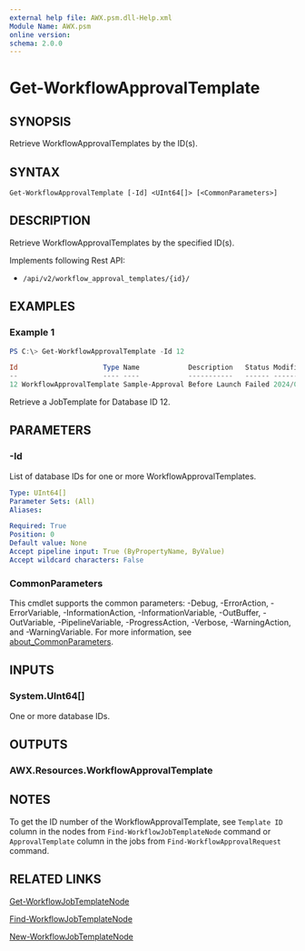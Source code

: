 ```yaml
---
external help file: AWX.psm.dll-Help.xml
Module Name: AWX.psm
online version:
schema: 2.0.0
---
```


# Get-WorkflowApprovalTemplate

## SYNOPSIS
Retrieve WorkflowApprovalTemplates by the ID(s).

## SYNTAX

```
Get-WorkflowApprovalTemplate [-Id] <UInt64[]> [<CommonParameters>]
```

## DESCRIPTION
Retrieve WorkflowApprovalTemplates by the specified ID(s).

Implements following Rest API:  
- `/api/v2/workflow_approval_templates/{id}/`

## EXAMPLES

### Example 1
```powershell
PS C:\> Get-WorkflowApprovalTemplate -Id 12

Id                     Type Name            Description   Status Modified            LastJobRun          NextJobRun Options Note
--                     ---- ----            -----------   ------ --------            ----------          ---------- ------- ----
12 WorkflowApprovalTemplate Sample-Approval Before Launch Failed 2024/07/25 14:44:57 2024/07/25 15:46:16                    {[Timeout, 0], [WorkflowTemplate, [20]ApprovedFlow]}
```

Retrieve a JobTemplate for Database ID 12.

## PARAMETERS

### -Id
List of database IDs for one or more WorkflowApprovalTemplates.

```yaml
Type: UInt64[]
Parameter Sets: (All)
Aliases:

Required: True
Position: 0
Default value: None
Accept pipeline input: True (ByPropertyName, ByValue)
Accept wildcard characters: False
```

### CommonParameters
This cmdlet supports the common parameters: -Debug, -ErrorAction, -ErrorVariable, -InformationAction, -InformationVariable, -OutBuffer, -OutVariable, -PipelineVariable, -ProgressAction, -Verbose, -WarningAction, and -WarningVariable. For more information, see [about_CommonParameters](http://go.microsoft.com/fwlink/?LinkID=113216).

## INPUTS

### System.UInt64[]
One or more database IDs.

## OUTPUTS

### AWX.Resources.WorkflowApprovalTemplate
## NOTES

To get the ID number of the WorkflowApprovalTemplate, see `Template ID` column in the nodes from `Find-WorkflowJobTemplateNode` command or `ApprovalTemplate` column in the jobs from `Find-WorkflowApprovalRequest` command.

## RELATED LINKS

[Get-WorkflowJobTemplateNode](Get-WorkflowJobTemplateNode.md)

[Find-WorkflowJobTemplateNode](Find-WorkflowJobTemplateNode.md)

[New-WorkflowJobTemplateNode](New-WorkflowJobTemplateNode.md)

